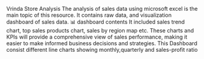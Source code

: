 Vrinda Store Analysis
The analysis of sales data using microsoft excel is the main topic of this resource. It contains raw data, and visualization dashboard of sales data.
📊 dashboard contents
It included sales trend chart, top sales products chart, sales by region map etc. 
These charts and KPIs will provide a comprehensive view of sales performance, making it easier to make informed business decisions and strategies.
This Dashboard consist different line charts showing monthly,quarterly and sales-profit ratio   